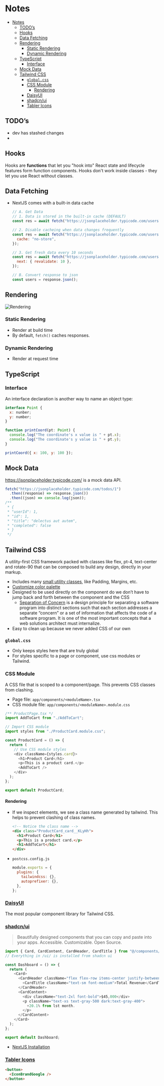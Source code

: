 # Notes

<!-- @import "[TOC]" {cmd="toc" depthFrom=1 depthTo=6 orderedList=false} -->

<!-- code_chunk_output -->

- [Notes](#notes)
  - [TODO’s](#todos)
  - [Hooks](#hooks)
  - [Data Fetching](#data-fetching)
  - [Rendering](#rendering)
    - [Static Rendering](#static-rendering)
    - [Dynamic Rendering](#dynamic-rendering)
  - [TypeScript](#typescript)
    - [Interface](#interface)
  - [Mock Data](#mock-data)
  - [Tailwind CSS](#tailwind-css)
    - [`global.css`](#globalcss)
    - [CSS Module](#css-module)
      - [Rendering](#rendering-1)
    - [DaisyUI](#daisyui)
    - [shadcn/ui](#shadcnui)
    - [Tabler Icons](#tabler-icons)

<!-- /code_chunk_output -->

## TODO’s

- dev has stashed changes
-

## Hooks

Hooks are **functions** that let you "hook into" React state and lifecycle features form function components. Hooks don't work inside classes - they let you use React without classes.

## Data Fetching

- NextJS comes with a built-in data cache

  ```js
  // A. Get Data
  // 1. Data is stored in the built-in cache (DEFAULT)
  const res = await fetch("https://jsonplaceholder.typicode.com/users/");

  // 2. Disable cacheing when data changes frequently
  const res = await fetch("https://jsonplaceholder.typicode.com/users/", {
    cache: "no-store",
  });

  // 3. Get fresh data every 10 seconds
  const res = await fetch("https://jsonplaceholder.typicode.com/users/", {
    next: { revalidate: 10 },
  });

  // B. Convert response to json
  const users = response.json();
  ```

## Rendering

![Rendering](diagrams/rendering.drawio.svg)

### Static Rendering

- Render at build time
- By default, `fetch()` caches responses.

### Dynamic Rendering

- Render at request time

## TypeScript

### Interface

An interface declaration is another way to name an object type:

```js
interface Point {
  x: nunber;
  y: number;
}

function printCoord(pt: Point) {
  console.log("The coordinate's x value is " + pt.x);
  console.log("The coordinate's y value is " + pt.y);
}

printCoord({ x: 100, y: 100 });
```

## Mock Data

https://jsonplaceholder.typicode.com/ is a mock data API.

```js
fetch("https://jsonplaceholder.typicode.com/todos/1")
  .then((response) => response.json())
  .then((json) => console.log(json));
/**
 * {
 * "userId": 1,
 * "id": 1,
 * "title": "delectus aut autem",
 * "completed": false
 * }
 */
```

## Tailwind CSS

A utility-first CSS framework packed with classes like flex, pt-4, text-center and rotate-90 that can be composed to build any design, directly in your markup.

- Includes many [small utility classes](https://tailwindcss.com/docs/utility-first), like Padding, Margins, etc.
- [Customize color palette](https://tailwindcss.com/docs/customizing-colors)
- Designed to be used directly on the component do we don’t have to jump back and forth between the component and the CSS
  - [Separation of Concern][1] is a design principle for separating a software program into distinct sections such that each section addresses a separate “concern” or a set of information that affects the code of a software program. It is one of the most important concepts that a web solutions architect must internalize.
- Easy to clean up because we never added CSS of our own

[1]: https://www.newtarget.com/web-insights-blog/separation-of-concerns-in-web-design-and-development/#:~:text=Separation%20of%20Concerns%20(SoC)%20is,web%20solutions%20architect%20must%20internalize.

### `global.css`

- Only keeps styles here that are truly global
- For styles specific to a page or component, use css modules or Tailwind.

### CSS Module

A CSS file that is scoped to a component/page. This prevents CSS classes from clashing.

- Page file: `app/components/<moduleName>.tsx`
- CSS module file: `app/components/<moduleName>.module.css`

```js
/** ProductPage.tsx */
import AddToCart from "./AddToCart";

// Import CSS module
import styles from "./ProductCard.module.css";

const ProductCard = () => {
  return (
    // Use CSS module styles
    <div className={styles.card}>
      <h1>Product Card</h1>
      <p>This is a product card.</p>
      <AddToCart />
    </div>
  );
};

export default ProductCard;
```

#### Rendering

- If we inspect elements, we see a class name generated by tailwind. This helps to prevent clashing of class names.
  ```html
  <!-- Notice the class name -->
  <div class="ProductCard_card__KLyHh">
    <h1>Product Card</h1>
    <p>This is a product card.</p>
    <h1>AddToCart</h1>
  </div>
  ```
- `postcss.config.js`
  ```js
  module.exports = {
    plugins: {
      tailwindcss: {},
      autoprefixer: {},
    },
  };
  ```

### [DaisyUI](https://daisyui.com/docs/use/)

The most popular component library for Tailwind CSS.

### [shadcn/ui](https://ui.shadcn.com/docs)

> Beautifully designed components that you can copy and paste into your apps. Accessible. Customizable. Open Source.

```js
import { Card, CardContent, CardHeader, CardTitle } from "@/components/ui/card";
// Everything in /ui/ is installed from shadcn ui

const Dashboard = () => {
  return (
    <Card>
      <CardHeader className="flex flex-row items-center justify-between pb2">
        <CardTitle className="text-sm font-medium">Total Revenue</CardTitle>
      </CardHeader>
      <CardContent>
        <div className="text-2xl font-bold">$45,000</div>
        <p className="text-xs text-gray-500 dark:text-gray-400">
          +20.1% from lst month.
        </p>
      </CardContent>
    </Card>
  );
};

export default Dashboard;
```

- [NextJS Installation](https://ui.shadcn.com/docs/installation/next)

### [Tabler Icons](https://tabler.io/docs/getting-started)

```html
<button>
  <IconBrandGoogle />
</button>
```
